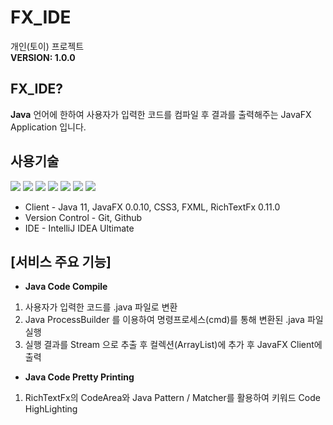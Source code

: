 # **FX_IDE**
개인(토이) 프로젝트<br>
<b>VERSION: 1.0.0</b>

## **FX_IDE?**
<b>Java</b> 언어에 한하여 사용자가 입력한 코드를 컴파일 후 결과를 출력해주는 JavaFX Application 입니다.<br>

## **<b>사용기술</b>**
<span><img src="https://img.shields.io/badge/JAVA-007396?style=for-the-badge&logo=JAVA&logoColor=White">
<img src="https://img.shields.io/badge/JAVAFX-007396?style=for-the-badge&logo=JAVA&logoColor=White">
<img src="https://img.shields.io/badge/richtextfx-007396?style=for-the-badge&logo=richtext&logoColor=white">
<img src="https://img.shields.io/badge/css3-1572B6?style=for-the-badge&logo=CSS3&logoColor=white">
<img src="https://img.shields.io/badge/git-F05032?style=for-the-badge&logo=git&logoColor=white">
<img src="https://img.shields.io/badge/github-181717?style=for-the-badge&logo=github&logoColor=white">
<img src="https://img.shields.io/badge/Intellij IDEA-000000?style=for-the-badge&logo=IntelliJ Idea&logoColor=white"></span>

- Client - Java 11, JavaFX 0.0.10, CSS3, FXML, RichTextFx 0.11.0
- Version Control - Git, Github
- IDE - IntelliJ IDEA Ultimate

## [서비스 주요 기능]
- <b>Java Code Compile</b><br>
1. 사용자가 입력한 코드를 .java 파일로 변환
2. Java ProcessBuilder 를 이용하여 명령프로세스(cmd)를 통해 변환된 .java 파일 실행
3. 실행 결과를 Stream 으로 추출 후 컬렉션(ArrayList)에 추가 후 JavaFX Client에 출력
- <b>Java Code Pretty Printing</b>
1. RichTextFx의 CodeArea와 Java Pattern / Matcher를 활용하여 키워드 Code HighLighting
